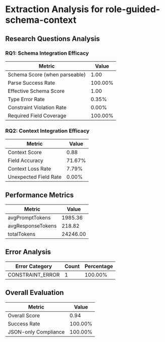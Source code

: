 # Extraction Analysis for role-guided-schema-context

## Research Questions Analysis

### RQ1: Schema Integration Efficacy

| Metric | Value |
|--------|-------|
| Schema Score (when parseable) | 1.00 |
| Parse Success Rate | 100.00% |
| Effective Schema Score | 1.00 |
| Type Error Rate | 0.35% |
| Constraint Violation Rate | 0.00% |
| Required Field Coverage | 100.00% |

### RQ2: Context Integration Efficacy

| Metric | Value |
|--------|-------|
| Context Score | 0.88 |
| Field Accuracy | 71.67% |
| Context Loss Rate | 7.79% |
| Unexpected Field Rate | 0.00% |

## Performance Metrics

| Metric | Value |
|--------|-------|
| avgPromptTokens | 1985.36 |
| avgResponseTokens | 218.82 |
| totalTokens | 24246.00 |

## Error Analysis

| Error Category | Count | Percentage |
|---------------|-------|------------|
| CONSTRAINT_ERROR | 1 | 100.00% |

## Overall Evaluation

| Metric | Value |
|--------|-------|
| Overall Score | 0.94 |
| Success Rate | 100.00% |
| JSON-only Compliance | 100.00% |
